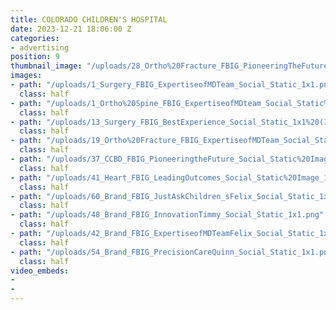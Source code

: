 ```yaml
---
title: COLORADO CHILDREN'S HOSPITAL
date: 2023-12-21 18:06:00 Z
categories:
- advertising
position: 9
thumbnail_image: "/uploads/28_Ortho%20Fracture_FBIG_PioneeringTheFuture%20_Social_GIF_1x1.mp4"
images:
- path: "/uploads/1_Surgery_FBIG_ExpertiseofMDTeam_Social_Static_1x1.png"
  class: half
- path: "/uploads/1_Ortho%20Spine_FBIG_ExpertiseofMDteam_Social_Static%20Image_1x1.png"
  class: half
- path: "/uploads/13_Surgery_FBIG_BestExperience_Social_Static_1x1%20(1).png"
  class: half
- path: "/uploads/19_Ortho%20Fracture_FBIG_ExpertiseofMDTeam_Social_Static%20Image_1x1.png"
  class: half
- path: "/uploads/37_CCBD_FBIG_PioneeringtheFuture_Social_Static%20Image_1x1.png"
  class: half
- path: "/uploads/41_Heart_FBIG_LeadingOutcomes_Social_Static%20Image_1x1.png"
  class: half
- path: "/uploads/60_Brand_FBIG_JustAskChildren_sFelix_Social_Static_1x1.png"
  class: half
- path: "/uploads/48_Brand_FBIG_InnovationTimmy_Social_Static_1x1.png"
  class: half
- path: "/uploads/42_Brand_FBIG_ExpertiseofMDTeamFelix_Social_Static_1x1.png"
  class: half
- path: "/uploads/54_Brand_FBIG_PrecisionCareQuinn_Social_Static_1x1.png"
  class: half
video_embeds:
- 
- 
---
```


